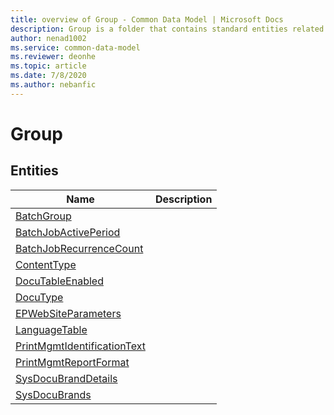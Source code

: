 ```yaml
---
title: overview of Group - Common Data Model | Microsoft Docs
description: Group is a folder that contains standard entities related to the Common Data Model.
author: nenad1002
ms.service: common-data-model
ms.reviewer: deonhe
ms.topic: article
ms.date: 7/8/2020
ms.author: nebanfic
---
```


# Group


## Entities

|Name|Description|
|---|---|
|[BatchGroup](BatchGroup.md)||
|[BatchJobActivePeriod](BatchJobActivePeriod.md)||
|[BatchJobRecurrenceCount](BatchJobRecurrenceCount.md)||
|[ContentType](ContentType.md)||
|[DocuTableEnabled](DocuTableEnabled.md)||
|[DocuType](DocuType.md)||
|[EPWebSiteParameters](EPWebSiteParameters.md)||
|[LanguageTable](LanguageTable.md)||
|[PrintMgmtIdentificationText](PrintMgmtIdentificationText.md)||
|[PrintMgmtReportFormat](PrintMgmtReportFormat.md)||
|[SysDocuBrandDetails](SysDocuBrandDetails.md)||
|[SysDocuBrands](SysDocuBrands.md)||
